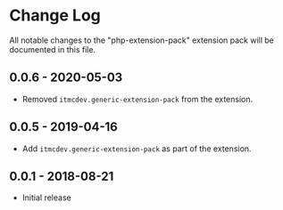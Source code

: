 # Change Log
All notable changes to the "php-extension-pack" extension pack will be documented in this file.

## 0.0.6 - 2020-05-03

- Removed `itmcdev.generic-extension-pack` from the extension.

## 0.0.5 - 2019-04-16

- Add `itmcdev.generic-extension-pack` as part of the extension.

## 0.0.1 - 2018-08-21
- Initial release
